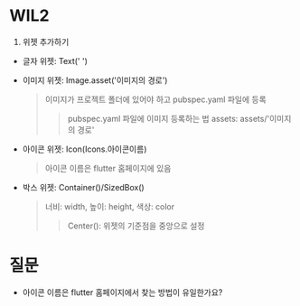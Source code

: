 # WIL2
1. 위젯 추가하기
 - 글자 위젯: Text(' ')
 
 - 이미지 위젯: Image.asset('이미지의 경로')
   > 이미지가 프로젝트 폴더에 있어야 하고 pubspec.yaml 파일에 등록
   >> pubspec.yaml 파일에 이미지 등록하는 법
     assets:
      assets/'이미지의 경로'
 
 - 아이콘 위젯: Icon(Icons.아이콘이름)
   > 아이콘 이름은 flutter 홈페이지에 있음
  
 - 박스 위젯: Container()/SizedBox()
   > 너비: width, 높이: height, 색상: color
   >> Center(): 위젯의 기준점을 중앙으로 설정


# 질문
- 아이콘 이름은 flutter 홈페이지에서 찾는 방법이 유일한가요?

